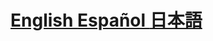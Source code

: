 <h1>
    <a href="en">
        English
    </a>
    <a href="es">
        Español
    </a>
    <a href="ja">
        日本語
    </a>
</h1>